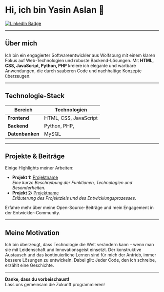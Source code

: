 # Hi, ich bin Yasin Aslan 👋

[![LinkedIn Badge](https://img.shields.io/badge/LinkedIn-Connect-blue?style=for-the-badge&logo=linkedin)](https://www.linkedin.com/in/aslan-y)

---

## Über mich

Ich bin ein engagierter Softwareentwickler aus Wolfsburg mit einem klaren Fokus auf Web-Technologien und robuste Backend-Lösungen. Mit **HTML, CSS, JavaScript, Python, PHP** kreiere ich elegante und wartbare Anwendungen, die durch sauberen Code und nachhaltige Konzepte überzeugen.

---

## Technologie-Stack

| **Bereich**     | **Technologien**       |
| --------------- | ---------------------- |
| **Frontend**    | HTML, CSS, JavaScript  |
| **Backend**     | Python, PHP,           |
| **Datenbanken** | MySQL                  |

---

## Projekte & Beiträge

Einige Highlights meiner Arbeiten:

- **Projekt 1:** [Projektname](#)  
  *Eine kurze Beschreibung der Funktionen, Technologien und Besonderheiten.*
- **Projekt 2:** [Projektname](#)  
  *Erläuterung des Projektziels und des Entwicklungsprozesses.*

Erfahre mehr über meine Open-Source-Beiträge und mein Engagement in der Entwickler-Community.

---

## Meine Motivation

Ich bin überzeugt, dass Technologie die Welt verändern kann – wenn man sie mit Leidenschaft und Innovationsgeist einsetzt. Der konstruktive Austausch und das kontinuierliche Lernen sind für mich der Antrieb, immer bessere Lösungen zu entwickeln. Dabei gilt: Jeder Code, den ich schreibe, erzählt eine Geschichte.

---

**Danke, dass du vorbeischaust!**  
Lass uns gemeinsam die Zukunft programmieren!
